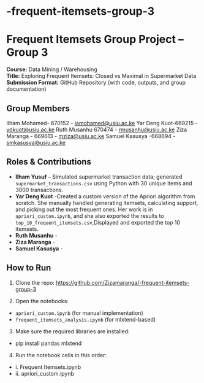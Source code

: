 ﻿# -frequent-itemsets-group-3
# Frequent Itemsets Group Project – Group 3

**Course:** Data Mining / Warehousing  
**Title:** Exploring Frequent Itemsets: Closed vs Maximal in Supermarket Data  
**Submission Format:** GitHub Repository (with code, outputs, and group documentation)

## Group Members
Ilham Mohamed- 670152 - iamohamed@usiu.ac.ke
Yar Deng Kuot-669215 - ydkuot@usiu.ac.ke
Ruth Musanhu 670474 - rmusanhu@usiu.ac.ke
Ziza Maranga - 669613 - mziza@usiu.ac.ke
Samuel Kasusya -668694 - smkasusya@usiu.ac.ke

## Roles & Contributions

- **Ilham Yusuf** – Simulated supermarket transaction data; generated `supermarket_transactions.csv` using Python with 30 unique items and 3000 transactions.
- **Yar Deng Kuot** -Created a custom version of the Apriori algorithm from scratch. She manually handled generating itemsets, calculating support, and picking out the most frequent ones. Her work is in `apriori_custom.ipynb`, and she also exported the results to `top_10_frequent_itemsets.csv`,Displayed and exported the top 10 itemsets.
- **Ruth Musanhu** -
- **Ziza Maranga** -
- **Samuel Kasusya** -


## How to Run

1. Clone the repo: https://github.com/Zizamaranga/-frequent-itemsets-group-3

2. Open the notebooks:
- `apriori_custom.ipynb` (for manual implementation)
- `frequent_itemsets_analysis.ipynb` (for mlxtend-based)

3. Make sure the required libraries are installed:
- pip install pandas mlxtend


4. Run the notebook cells in this order:
- i. Frequent Itemsets.ipynb
- ii. apriori_custom.ipynb
